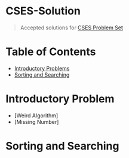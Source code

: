 # CSES-Solution
> Accepted solutions for [CSES Problem Set](https://cses.fi/problemset)
# Table of Contents
* [Introductory Problems](#Introductory-Problems)
* [Sorting and Searching](#Sorting-and-Searching)
# Introductory Problem <a id='Introductory-Problems'></a>
* [Weird Algorithm]
* [Missing Number]
# Sorting and Searching <a id='Sorting-and-Searching'></a>

